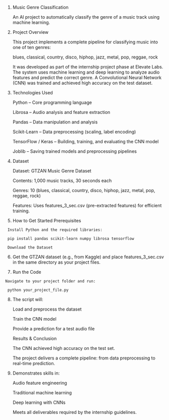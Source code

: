 1) Music Genre Classification

     An AI project to automatically classify the genre of a music track using machine learning.

2)   Project Overview

     This project implements a complete pipeline for classifying music into one of ten genres:

     blues, classical, country, disco, hiphop, jazz, metal, pop, reggae, rock

     It was developed as part of the internship project phase at Elevate Labs.
     The system uses machine learning and deep learning to analyze audio features and predict the correct genre.
     A Convolutional Neural Network (CNN) was trained and achieved high accuracy on the test dataset.

3)   Technologies Used

     Python – Core programming language

     Librosa – Audio analysis and feature extraction

     Pandas – Data manipulation and analysis

     Scikit-Learn – Data preprocessing (scaling, label encoding)

     TensorFlow / Keras – Building, training, and evaluating the CNN model

     Joblib – Saving trained models and preprocessing pipelines

4)   Dataset

     Dataset: GTZAN Music Genre Dataset

     Contents: 1,000 music tracks, 30 seconds each

     Genres: 10 (blues, classical, country, disco, hiphop, jazz, metal, pop, reggae, rock)

     Features: Uses features_3_sec.csv (pre-extracted features) for efficient training.

5)    How to Get Started
      Prerequisites

     Install Python and the required libraries:

     pip install pandas scikit-learn numpy librosa tensorflow

     Download the Dataset

6)   Get the GTZAN dataset (e.g., from Kaggle) and place
     features_3_sec.csv in the same directory as your project files.

7)    Run the Code

    Navigate to your project folder and run:

     python your_project_file.py


8)  The script will:

     Load and preprocess the dataset

     Train the CNN model

     Provide a prediction for a test audio file

     Results & Conclusion

     The CNN achieved high accuracy on the test set.

     The project delivers a complete pipeline: from data preprocessing to real-time prediction.

 9)  Demonstrates skills in:

     Audio feature engineering

     Traditional machine learning

     Deep learning with CNNs

     Meets all deliverables required by the internship guidelines.

